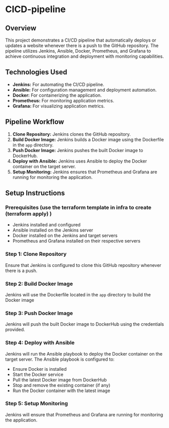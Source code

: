 # CICD-pipeline

## Overview
This project demonstrates a CI/CD pipeline that automatically deploys or updates a website whenever there is a push to the GitHub repository. The pipeline utilizes Jenkins, Ansible, Docker, Prometheus, and Grafana to achieve continuous integration and deployment with monitoring capabilities.


## Technologies Used
- **Jenkins:** For automating the CI/CD pipeline.
- **Ansible:** For configuration management and deployment automation.
- **Docker:** For containerizing the application.
- **Prometheus:** For monitoring application metrics.
- **Grafana:** For visualizing application metrics.

## Pipeline Workflow
1. **Clone Repository:** Jenkins clones the GitHub repository.
2. **Build Docker Image:** Jenkins builds a Docker image using the Dockerfile in the `app` directory.
3. **Push Docker Image:** Jenkins pushes the built Docker image to DockerHub.
4. **Deploy with Ansible:** Jenkins uses Ansible to deploy the Docker container on the target server.
5. **Setup Monitoring:** Jenkins ensures that Prometheus and Grafana are running for monitoring the application.

## Setup Instructions

### Prerequisites (use the terraform template in infra to create (terraform apply) )
- Jenkins installed and configured
- Ansible installed on the Jenkins server
- Docker installed on the Jenkins and target servers
- Prometheus and Grafana installed on their respective servers

### Step 1: Clone Repository
Ensure that Jenkins is configured to clone this GitHub repository whenever there is a push.

### Step 2: Build Docker Image
Jenkins will use the Dockerfile located in the `app` directory to build the Docker image
### Step 3: Push Docker Image
Jenkins will push the built Docker image to DockerHub using the credentials provided.

### Step 4: Deploy with Ansible
Jenkins will run the Ansible playbook to deploy the Docker container on the target server. The Ansible playbook is configured to:
- Ensure Docker is installed
- Start the Docker service
- Pull the latest Docker image from DockerHub
- Stop and remove the existing container (if any)
- Run the Docker container with the latest image

### Step 5: Setup Monitoring
Jenkins will ensure that Prometheus and Grafana are running for monitoring the application.
